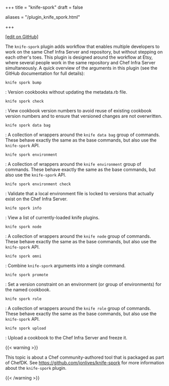 +++
title = "knife-spork"
draft = false

aliases = "/plugin_knife_spork.html"


  
    
    
    
    
+++    

[\[edit on
GitHub\]](https://github.com/chef/chef-web-docs/blob/master/chef_master/source/plugin_knife_spork.rst)

The `knife-spork` plugin adds workflow that enables multiple developers
to work on the same Chef Infra Server and repository, but without
stepping on each other's toes. This plugin is designed around the
workflow at Etsy, where several people work in the same repository and
Chef Infra Server simultaneously. A quick overview of the arguments in
this plugin (see the GitHub documentation for full details):

`knife spork bump`

:   Version cookbooks without updating the metadata.rb file.

`knife spork check`

:   View cookbook version numbers to avoid reuse of existing cookbook
    version numbers and to ensure that versioned changes are not
    overwritten.

`knife spork data bag`

:   A collection of wrappers around the `knife data bag` group of
    commands. These behave exactly the same as the base commands, but
    also use the `knife-spork` API.

`knife spork environment`

:   A collection of wrappers around the `knife environment` group of
    commands. These behave exactly the same as the base commands, but
    also use the `knife-spork` API.

`knife spork environment check`

:   Validate that a local environment file is locked to versions that
    actually exist on the Chef Infra Server.

`knife spork info`

:   View a list of currently-loaded knife plugins.

`knife spork node`

:   A collection of wrappers around the `knife node` group of commands.
    These behave exactly the same as the base commands, but also use the
    `knife-spork` API.

`knife spork omni`

:   Combine `knife-spork` arguments into a single command.

`knife spork promote`

:   Set a version constraint on an environment (or group of
    environments) for the named cookbook.

`knife spork role`

:   A collection of wrappers around the `knife role` group of commands.
    These behave exactly the same as the base commands, but also use the
    `knife-spork` API.

`knife spork upload`

:   Upload a cookbook to the Chef Infra Server and freeze it.

{{< warning >}}

This topic is about a Chef community-authored tool that is packaged as
part of ChefDK. See <https://github.com/jonlives/knife-spork> for more
information about the `knife-spork` plugin.

{{< /warning >}}
